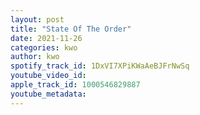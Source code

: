 ```yaml
---
layout: post
title: "State Of The Order"
date: 2021-11-26
categories: kwo
author: kwo
spotify_track_id: 1DxVI7XPiKWaAeBJFrNwSq
youtube_video_id: 
apple_track_id: 1000546829887
youtube_metadata: 
---
```

